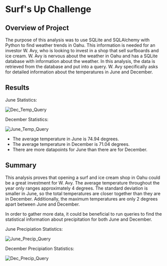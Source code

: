 # Surf's Up Challenge

## Overview of Project

The purpose of this analysis was to use SQLite and SQLAlchemy with Python to find weather trends in Oahu. This information is needed for an investor W. Avy, who is looking to invest in a shop that sell surfboards and ice cream. W. Avy is nervous about the weather in Oahu and has a SQLite database with information about the weather. In this analysis, the data is retrieved from the database and put into a query. W. Avy specifically asks for detailed information about the temperatures in June and December. 


## Results

June Statistics:

![Dec_Temp_Query](https://user-images.githubusercontent.com/109561408/192922051-dac5c0e8-b797-47b3-ac62-61c2426e1ee8.png)

December Statistics:

![June_Temp_Query](https://user-images.githubusercontent.com/109561408/192922078-622e11e1-1cbd-4095-949e-6ee0cacec7e3.png)

* The average temperature in June is 74.94 degrees.
* The average temperature in December is 71.04 degrees.
* There are more datapoints for June than there are for December. 

## Summary

This analysis proves that opening a surf and ice cream shop in Oahu could be a great investment for W. Avy. The average temperature throughout the year only ranges approximately 4 degrees. The standard deviation is smaller in June, so the total temperatures are closer together than they are in December. Additionally, the maximum temperatures are only 2 degrees apart between June and December. 

In order to gather more data, it could be beneficial to run queries to find the statistical information about precipitation for both June and December. 

June Precipiation Statistics:

![June_Precip_Query](https://user-images.githubusercontent.com/109561408/192921862-4b5dc6dd-81fb-4267-a454-51612a48209b.png)

December Precipiation Statistics:

![Dec_Precip_Query](https://user-images.githubusercontent.com/109561408/192921894-c467f688-95e5-4c96-b07c-2cb5eea50303.png)
